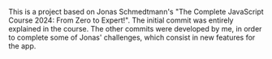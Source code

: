 This is a project based on Jonas Schmedtmann's "The Complete JavaScript Course 2024: From Zero to Expert!".
The initial commit was entirely explained in the course.
The other commits were developed by me, in order to complete some of Jonas' challenges, which consist in new features for the app.
